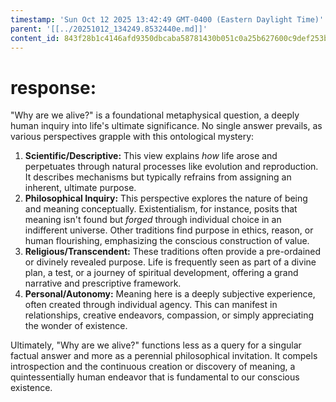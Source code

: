 ```yaml
---
timestamp: 'Sun Oct 12 2025 13:42:49 GMT-0400 (Eastern Daylight Time)'
parent: '[[../20251012_134249.8532440e.md]]'
content_id: 843f28b1c4146afd9350dbcaba58781430b051c0a25b627600c9def253b1c68d
---
```


# response:

"Why are we alive?" is a foundational metaphysical question, a deeply human inquiry into life's ultimate significance. No single answer prevails, as various perspectives grapple with this ontological mystery:

1. **Scientific/Descriptive:** This view explains *how* life arose and perpetuates through natural processes like evolution and reproduction. It describes mechanisms but typically refrains from assigning an inherent, ultimate purpose.
2. **Philosophical Inquiry:** This perspective explores the nature of being and meaning conceptually. Existentialism, for instance, posits that meaning isn't found but *forged* through individual choice in an indifferent universe. Other traditions find purpose in ethics, reason, or human flourishing, emphasizing the conscious construction of value.
3. **Religious/Transcendent:** These traditions often provide a pre-ordained or divinely revealed purpose. Life is frequently seen as part of a divine plan, a test, or a journey of spiritual development, offering a grand narrative and prescriptive framework.
4. **Personal/Autonomy:** Meaning here is a deeply subjective experience, often created through individual agency. This can manifest in relationships, creative endeavors, compassion, or simply appreciating the wonder of existence.

Ultimately, "Why are we alive?" functions less as a query for a singular factual answer and more as a perennial philosophical invitation. It compels introspection and the continuous creation or discovery of meaning, a quintessentially human endeavor that is fundamental to our conscious existence.
